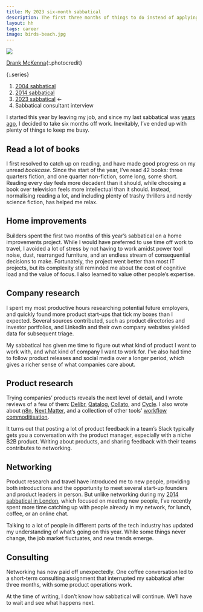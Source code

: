 ```yaml
---
title: My 2023 six-month sabbatical
description: The first three months of things to do instead of applying for a job
layout: hh
tags: career
image: birds-beach.jpg
---
```


![](birds-beach.jpg)

[Drank McKenna](https://unsplash.com/photos/OD9EOzfSOh0){:.photocredit}

{:.series}
1. [2004 sabbatical](sabbatical-2004)
2. [2014 sabbatical](sabbatical-2014)
3. [2023 sabbatical](sabbatical-2023) ←
4. Sabbatical consultant interview


I started this year by leaving my job, and since my last sabbatical was
[years ago](sabbatical-2014), I decided to take six months off work.
Inevitably, I’ve ended up with plenty of things to keep me busy.

## Read a lot of books

I first resolved to catch up on reading, and have made good progress on my unread _bookcase_.
Since the start of the year, I’ve read 42 books: three quarters fiction, and one quarter non-fiction, some long, some short.
Reading every day feels more decadent than it should,
while choosing a book over television feels more intellectual than it should.
Instead, normalising reading a lot, and including plenty of trashy thrillers and nerdy science fiction, has helped me relax.

## Home improvements

Builders spent the first two months of this year’s sabbatical on a home improvements project.
While I would have preferred to use time off work to travel, I avoided a lot of stress by not having to work amidst power tool noise, dust, rearranged furniture, and an endless stream of consequential decisions to make.
Fortunately, the project went better than most IT projects, 
but its complexity still reminded me about the cost of cognitive load and the value of focus.
I also learned to value other people’s expertise.

## Company research

I spent my most productive hours researching potential future employers,
and quickly found more product start-ups that tick my boxes than I expected.
Several sources contributed, such as product directories and investor portfolios,
and LinkedIn and their own company websites yielded data for subsequent triage.

My sabbatical has given me time to figure out what kind of product I want to work with, and what kind of company I want to work for.
I’ve also had time to follow  product releases and social media over a longer period, which gives a richer sense of what companies care about.

## Product research

Trying companies’ products reveals the next level of detail, and I wrote reviews of a few of them:
[Delibr](delibr-views), [Qatalog](qatalog-review), 
[Collato](collato-review), and [Cycle](cycle-review).
I also wrote about [n8n](literate-workflow-programming),
[Next Matter](collaboration-commoditisation),
and a collection of other tools’ [workflow commoditisation](workflow-commoditisation).

It turns out that posting a lot of product feedback in a team’s Slack typically gets you a conversation with the product manager, especially with a niche B2B product.
Writing about products, and sharing feedback with their teams contributes to networking.

## Networking

Product research and travel have introduced me to new people, providing both introductions and the opportunity to meet several start-up founders and product leaders in person.
But unlike networking during my [2014 sabbatical in London](sabbatical-2014), which focused on meeting new people,
I’ve recently spent more time catching up with people already in my network, for lunch, coffee, or an online chat.

Talking to a lot of people in different parts of the tech industry has updated my understanding of what’s going on this year.
While some things never change, the job market fluctuates, and new trends emerge.

## Consulting

Networking has now paid off unexpectedly.
One coffee conversation led to a short-term consulting assignment that interrupted my sabbatical after three months, with some product operations work.

At the time of writing, I don’t know how sabbatical will continue.
We’ll have to wait and see what happens next.
